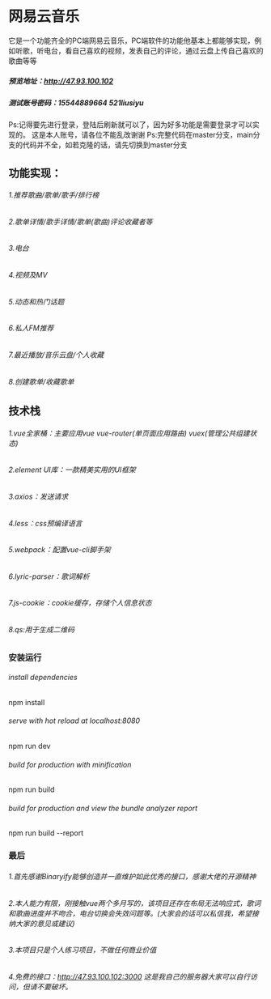 # 网易云音乐

它是一个功能齐全的PC端网易云音乐，PC端软件的功能他基本上都能够实现，例如听歌，听电台，看自己喜欢的视频，发表自己的评论，通过云盘上传自己喜欢的歌曲等等

##### 预览地址：http://47.93.100.102

##### 测试账号密码：15544889664    521liusiyu

Ps:记得要先进行登录，登陆后刷新就可以了，因为好多功能是需要登录才可以实现的。  这是本人账号，请各位不能乱改谢谢
Ps:完整代码在master分支，main分支的代码并不全，如若克隆的话，请先切换到master分支

## 功能实现：

###### 1.推荐歌曲/歌单/歌手/排行榜
###### 2.歌单详情/歌手详情/歌单(歌曲)评论收藏者等
###### 3.电台
###### 4.视频及MV
###### 5.动态和热门话题
###### 6.私人FM推荐
###### 7.最近播放/音乐云盘/个人收藏
###### 8.创建歌单/收藏歌单

## 技术栈

###### 1.vue全家桶：主要应用vue vue-router(单页面应用路由) vuex(管理公共组建状态)
###### 2.element UI库：一款精美实用的UI框架
###### 3.axios：发送请求
###### 4.less：css预编译语言
###### 5.webpack：配置vue-cli脚手架
###### 6.lyric-parser：歌词解析
###### 7.js-cookie：cookie缓存，存储个人信息状态
###### 8.qs:用于生成二维码

### 安装运行
###### install dependencies
npm install

###### serve with hot reload at localhost:8080
npm run dev

###### build for production with minification
npm run build

###### build for production and view the bundle analyzer report
npm run build --report

### 最后
###### 1.首先感谢Binaryify能够创造并一直维护如此优秀的接口，感谢大佬的开源精神
###### 2.本人能力有限，刚接触vue两个多月写的，该项目还存在布局无法响应式，歌词和歌曲进度并不吻合，电台切换会失效问题等。(大家会的话可以私信我，希望接纳大家的意见或建议)
###### 3.本项目只是个人练习项目，不做任何商业价值
###### 4.免费的接口：http://47.93.100.102:3000 这是我自己的服务器大家可以自行访问，但请不要破坏。
